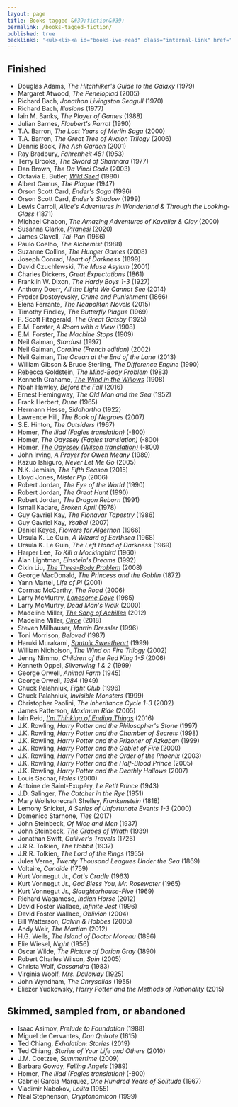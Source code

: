 ```yaml
---
layout: page
title: Books tagged &#39;fiction&#39;
permalink: /books-tagged-fiction/
published: true
backlinks: '<ul><li><a id="books-ive-read" class="internal-link" href="/books-ive-read/">Books I&#39;ve read</a></li></ul>'
---
```




## Finished 
* Douglas Adams, _The Hitchhiker's Guide to the Galaxy_ (1979) 
* Margaret Atwood, _The Penelopiad_ (2005) 
* Richard Bach, _Jonathan Livingston Seagull_ (1970) 
* Richard Bach, _Illusions_ (1977) 
* Iain M. Banks, _The Player of Games_ (1988) 
* Julian Barnes, _Flaubert's Parrot_ (1990) 
* T.A. Barron, _The Lost Years of Merlin Saga_ (2000) 
* T.A. Barron, _The Great Tree of Avalon Trilogy_ (2006) 
* Dennis Bock, _The Ash Garden_ (2001) 
* Ray Bradbury, _Fahrenheit 451_ (1953) 
* Terry Brooks, _The Sword of Shannara_ (1977) 
* Dan Brown, _The Da Vinci Code_ (2003) 
* Octavia E. Butler, _<a id="butler-wild-seed" class="internal-link" href="/butler-wild-seed/">Wild Seed</a>_ (1980) 
* Albert Camus, _The Plague_ (1947) 
* Orson Scott Card, _Ender's Saga_ (1996) 
* Orson Scott Card, _Ender's Shadow_ (1999) 
* Lewis Carroll, _Alice's Adventures in Wonderland & Through the Looking-Glass_ (1871) 
* Michael Chabon, _The Amazing Adventures of Kavalier & Clay_ (2000) 
* Susanna Clarke, _<a id="clarke-piranesi" class="internal-link" href="/clarke-piranesi/">Piranesi</a>_ (2020) 
* James Clavell, _Tai-Pan_ (1966) 
* Paulo Coelho, _The Alchemist_ (1988) 
* Suzanne Collins, _The Hunger Games_ (2008) 
* Joseph Conrad, _Heart of Darkness_ (1899) 
* David Czuchlewski, _The Muse Asylum_ (2001) 
* Charles Dickens, _Great Expectations_ (1861) 
* Franklin W. Dixon, _The Hardy Boys 1-3_ (1927) 
* Anthony Doerr, _All the Light We Cannot See_ (2014) 
* Fyodor Dostoyevsky, _Crime and Punishment_ (1866) 
* Elena Ferrante, _The Neapolitan Novels_ (2015) 
* Timothy Findley, _The Butterfly Plague_ (1969) 
* F. Scott Fitzgerald, _The Great Gatsby_ (1925) 
* E.M. Forster, _A Room with a View_ (1908) 
* E.M. Forster, _The Machine Stops_ (1909) 
* Neil Gaiman, _Stardust_ (1997) 
* Neil Gaiman, _Coraline (French edition)_ (2002) 
* Neil Gaiman, _The Ocean at the End of the Lane_ (2013) 
* William Gibson & Bruce Sterling, _The Difference Engine_ (1990) 
* Rebecca Goldstein, _The Mind-Body Problem_ (1983) 
* Kenneth Grahame, _<a id="grahame-wind-in-the-willows" class="internal-link" href="/grahame-wind-in-the-willows/">The Wind in the Willows</a>_ (1908) 
* Noah Hawley, _Before the Fall_ (2016) 
* Ernest Hemingway, _The Old Man and the Sea_ (1952) 
* Frank Herbert, _Dune_ (1965) 
* Hermann Hesse, _Siddhartha_ (1922) 
* Lawrence Hill, _The Book of Negroes_ (2007) 
* S.E. Hinton, _The Outsiders_ (1967) 
* Homer, _The Iliad (Fagles translation)_ (-800) 
* Homer, _The Odyssey (Fagles translation)_ (-800) 
* Homer, _<a id="homer-odyssey" class="internal-link" href="/homer-odyssey/">The Odyssey (Wilson translation)</a>_ (-800) 
* John Irving, _A Prayer for Owen Meany_ (1989) 
* Kazuo Ishiguro, _Never Let Me Go_ (2005) 
* N.K. Jemisin, _The Fifth Season_ (2015) 
* Lloyd Jones, _Mister Pip_ (2006) 
* Robert Jordan, _The Eye of the World_ (1990) 
* Robert Jordan, _The Great Hunt_ (1990) 
* Robert Jordan, _The Dragon Reborn_ (1991) 
* Ismail Kadare, _Broken April_ (1978) 
* Guy Gavriel Kay, _The Fionavar Tapestry_ (1986) 
* Guy Gavriel Kay, _Ysabel_ (2007) 
* Daniel Keyes, _Flowers for Algernon_ (1966) 
* Ursula K. Le Guin, _A Wizard of Earthsea_ (1968) 
* Ursula K. Le Guin, _The Left Hand of Darkness_ (1969) 
* Harper Lee, _To Kill a Mockingbird_ (1960) 
* Alan Lightman, _Einstein's Dreams_ (1992) 
* Cixin Liu, _<a id="cixin-three-body-problem" class="internal-link" href="/cixin-three-body-problem/">The Three-Body Problem</a>_ (2008) 
* George MacDonald, _The Princess and the Goblin_ (1872) 
* Yann Martel, _Life of Pi_ (2001) 
* Cormac McCarthy, _The Road_ (2006) 
* Larry McMurtry, _<a id="mcmurtry-lonesome-dove" class="internal-link" href="/mcmurtry-lonesome-dove/">Lonesome Dove</a>_ (1985) 
* Larry McMurtry, _Dead Man's Walk_ (2000) 
* Madeline Miller, _<a id="miller-song-of-achilles" class="internal-link" href="/miller-song-of-achilles/">The Song of Achilles</a>_ (2012) 
* Madeline Miller, _<a id="miller-circe" class="internal-link" href="/miller-circe/">Circe</a>_ (2018) 
* Steven Millhauser, _Martin Dressler_ (1996) 
* Toni Morrison, _Beloved_ (1987) 
* Haruki Murakami, _<a id="murakami-sputnik-sweetheart" class="internal-link" href="/murakami-sputnik-sweetheart/">Sputnik Sweetheart</a>_ (1999) 
* William Nicholson, _The Wind on Fire Trilogy_ (2002) 
* Jenny Nimmo, _Children of the Red King 1-5_ (2006) 
* Kenneth Oppel, _Silverwing 1 & 2_ (1999) 
* George Orwell, _Animal Farm_ (1945) 
* George Orwell, _1984_ (1949) 
* Chuck Palahniuk, _Fight Club_ (1996) 
* Chuck Palahniuk, _Invisible Monsters_ (1999) 
* Christopher Paolini, _The Inheritance Cycle 1-3_ (2002) 
* James Patterson, _Maximum Ride_ (2005) 
* Iain Reid, _<a id="reid-ending-things" class="internal-link" href="/reid-ending-things/">I'm Thinking of Ending Things</a>_ (2016) 
* J.K. Rowling, _Harry Potter and the Philosopher's Stone_ (1997) 
* J.K. Rowling, _Harry Potter and the Chamber of Secrets_ (1998) 
* J.K. Rowling, _Harry Potter and the Prizoner of Azkaban_ (1999) 
* J.K. Rowling, _Harry Potter and the Goblet of Fire_ (2000) 
* J.K. Rowling, _Harry Potter and the Order of the Phoenix_ (2003) 
* J.K. Rowling, _Harry Potter and the Half-Blood Prince_ (2005) 
* J.K. Rowling, _Harry Potter and the Deathly Hallows_ (2007) 
* Louis Sachar, _Holes_ (2000) 
* Antoine de Saint-Exupéry, _Le Petit Prince_ (1943) 
* J.D. Salinger, _The Catcher in the Rye_ (1951) 
* Mary Wollstonecraft Shelley, _Frankenstein_ (1818) 
* Lemony Snicket, _A Series of Unfortunate Events 1-3_ (2000) 
* Domenico Starnone, _Ties_ (2017) 
* John Steinbeck, _Of Mice and Men_ (1937) 
* John Steinbeck, _<a id="steinbeck-grapes-of-wrath" class="internal-link" href="/steinbeck-grapes-of-wrath/">The Grapes of Wrath</a>_ (1939) 
* Jonathan Swift, _Gulliver's Travels_ (1726) 
* J.R.R. Tolkien, _The Hobbit_ (1937) 
* J.R.R. Tolkien, _The Lord of the Rings_ (1955) 
* Jules Verne, _Twenty Thousand Leagues Under the Sea_ (1869) 
* Voltaire, _Candide_ (1759) 
* Kurt Vonnegut Jr., _Cat's Cradle_ (1963) 
* Kurt Vonnegut Jr., _God Bless You, Mr. Rosewater_ (1965) 
* Kurt Vonnegut Jr., _Slaughterhouse-Five_ (1969) 
* Richard Wagamese, _Indian Horse_ (2012) 
* David Foster Wallace, _Infinite Jest_ (1996) 
* David Foster Wallace, _Oblivion_ (2004) 
* Bill Watterson, _Calvin & Hobbes_ (2005) 
* Andy Weir, _The Martian_ (2012) 
* H.G. Wells, _The Island of Doctor Moreau_ (1896) 
* Elie Wiesel, _Night_ (1956) 
* Oscar Wilde, _The Picture of Dorian Gray_ (1890) 
* Robert Charles Wilson, _Spin_ (2005) 
* Christa Wolf, _Cassandra_ (1983) 
* Virginia Woolf, _Mrs. Dalloway_ (1925) 
* John Wyndham, _The Chrysalids_ (1955) 
* Eliezer Yudkowsky, _Harry Potter and the Methods of Rationality_ (2015) 


## Skimmed, sampled from, or abandoned 
* Isaac Asimov, _Prelude to Foundation_ (1988) 
* Miguel de Cervantes, _Don Quixote_ (1615) 
* Ted Chiang, _Exhalation: Stories_ (2019) 
* Ted Chiang, _Stories of Your Life and Others_ (2010) 
* J.M. Coetzee, _Summertime_ (2009) 
* Barbara Gowdy, _Falling Angels_ (1989) 
* Homer, _The Iliad (Fagles translation)_ (-800) 
* Gabriel García Márquez, _One Hundred Years of Solitude_ (1967) 
* Vladimir Nabokov, _Lolita_ (1955) 
* Neal Stephenson, _Cryptonomicon_ (1999) 
